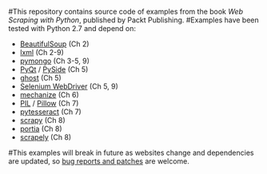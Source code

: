 #This repository contains source code of examples from the book *Web Scraping with Python*, published by Packt Publishing. 
#Examples have been tested with Python 2.7 and depend on: 

 * [BeautifulSoup](http://www.crummy.com/software/BeautifulSoup/) (Ch 2)
 * [lxml](http://lxml.de/) (Ch 2-9)
 * [pymongo](http://api.mongodb.org/python/current/) (Ch 3-5, 9)
 * [PyQt](http://www.riverbankcomputing.co.uk/software/pyqt/intro) / [PySide](https://pypi.python.org/pypi/PySide) (Ch 5)
 * [ghost](http://jeanphix.me/Ghost.py/) (Ch 5)
 * [Selenium WebDriver](http://www.seleniumhq.org/projects/webdriver/) (Ch 5, 9)
 * [mechanize](http://wwwsearch.sourceforge.net/mechanize/) (Ch 6)
 * [PIL](http://www.pythonware.com/products/pil/) / [Pillow](https://python-pillow.github.io/) (Ch 7)
 * [pytesseract](https://github.com/madmaze/pytesseract) (Ch 7)
 * [scrapy](http://scrapy.org/) (Ch 8)
 * [portia](https://github.com/scrapinghub/portia) (Ch 8)
 * [scrapely](https://github.com/scrapy/scrapely) (Ch 8)

#This examples will break in future as websites change and dependencies are updated, so [bug reports and patches](https://bitbucket.org/wswp/code/issues?status=new&status=open) are welcome.
